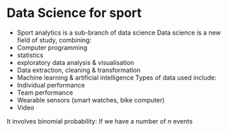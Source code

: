 # Data Science for sport
- Sport analytics is a sub-branch of data science
Data science is a new field of study, combining:
- Computer programming
- statistics
- exploratory data analysis & visualisation
- Data extraction, cleaning & transformation
- Machine learning & artificial intelligence
Types of data used include:
- Individual performance
- Team performance
- Wearable sensors (smart watches, bike computer)
- Video

It involves binomial probability:
If we have a number of $n$ events
